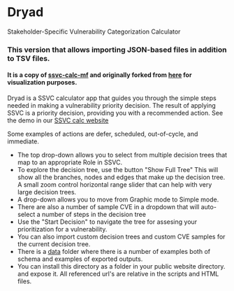 # Dryad 
Stakeholder-Specific Vulnerability Categorization Calculator

### This version that allows importing JSON-based files in addition to TSV files. 
#### It is a copy of [ssvc-calc-mf](https://github.com/fruehaufm/SSVC/tree/main/ssvc-calc-mf) and originally forked from [here](https://github.com/CERTCC/SSVC/) for visualization purposes.

Dryad is a SSVC calculator app that guides you through the simple steps needed in making
a vulnerability priority decision.  The result of applying SSVC is a priority decision,
providing you with a recommended action. See the demo in our [SSVC calc website](https://democert.org/ssvc/)

Some examples of actions are 
defer, scheduled, out-of-cycle, and immediate.

* The top drop-down allows you to select from multiple decision trees that map to an appropriate Role in SSVC.
* To explore the decision tree, use the button "Show Full Tree" This will show all the branches, nodes and edges that make up the decision tree. A small zoom control horizontal range slider that can help with very large decision trees.
* A drop-down allows you to move from Graphic mode to Simple mode.
* There are also a number of sample CVE in a dropdown that will auto-select a number of steps in the decision tree
* Use the "Start Decision" to navigate the tree for assesing your prioritization for a vulnerability.
* You can also import custom decision trees and custom CVE samples for the current decision tree.
* There is a [data](../data/) folder where there is a number of examples both of schema and examples of exported outputs.
* You can install this directory as a folder in your public website directory. and expose it. All referenced url's are relative in the scripts and HTML files.


